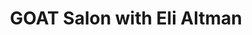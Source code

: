 ---
title: "GOAT Salon with Eli Altman"
link: "https://goatsalon-elialtman.eventbrite.com"
datetime: "March 29, 6:30PM"
---